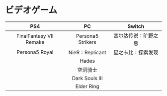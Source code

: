 # ビデオゲーム
PS4  | PC | Switch
 :----: | :----: | :----:
 FinalFantasy VII Remake  | Persona5 Strikers | 塞尔达传说：旷野之息
 Persona5 Royal  | NieR：Replicant | 星之卡比：探索发现
 | | Hades
 | | 空洞骑士
 | | Dark Souls III
 | | Elder Ring
